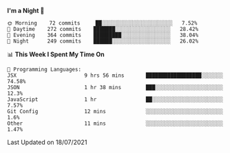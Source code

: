 <!--START_SECTION:waka-->
**I'm a Night 🦉** 

```text
🌞 Morning    72 commits     ██░░░░░░░░░░░░░░░░░░░░░░░   7.52% 
🌆 Daytime    272 commits    ███████░░░░░░░░░░░░░░░░░░   28.42% 
🌃 Evening    364 commits    █████████░░░░░░░░░░░░░░░░   38.04% 
🌙 Night      249 commits    ██████░░░░░░░░░░░░░░░░░░░   26.02%

```


📊 **This Week I Spent My Time On** 

```text
💬 Programming Languages: 
JSX                      9 hrs 56 mins       ██████████████████░░░░░░░   74.58% 
JSON                     1 hr 38 mins        ███░░░░░░░░░░░░░░░░░░░░░░   12.3% 
JavaScript               1 hr                ██░░░░░░░░░░░░░░░░░░░░░░░   7.57% 
Git Config               12 mins             ░░░░░░░░░░░░░░░░░░░░░░░░░   1.6% 
Other                    11 mins             ░░░░░░░░░░░░░░░░░░░░░░░░░   1.47%

```


 Last Updated on 18/07/2021
<!--END_SECTION:waka-->
